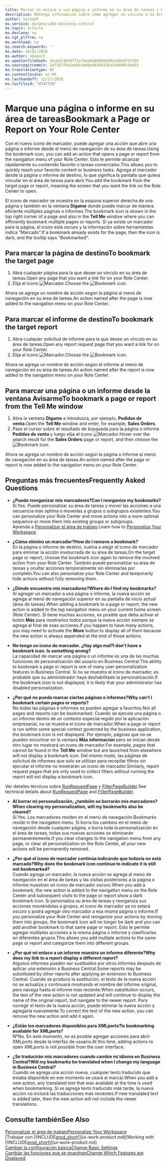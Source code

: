 ```yaml
---
title: Marcar un enlace a una página o informe en su área de tareas | Microsoft Docs
description: Obtenga información sobre cómo agregar un vínculo a su área de tareas.
author: SorenGP
ms.service: dynamics365-business-central
ms.topic: article
ms.devlang: na
ms.tgt_pltfrm: na
ms.workload: na
ms.search.keywords: ''
ms.date: 10/01/2020
ms.author: edupont
ms.openlocfilehash: 1bcbd23658ff2a74ae0ab88b6020e1d859f37355
ms.sourcegitcommit: 2e7307fbe1eb3b34d0ad9356226a19409054a402
ms.translationtype: HT
ms.contentlocale: es-MX
ms.lasthandoff: 12/17/2020
ms.locfileid: "4747729"
---
```

# <a name="bookmark-a-page-or-report-on-your-role-center"></a><span data-ttu-id="08b22-103">Marque una página o informe en su área de tareas</span><span class="sxs-lookup"><span data-stu-id="08b22-103">Bookmark a Page or Report on Your Role Center</span></span>
<span data-ttu-id="08b22-104">Con el nuevo icono de marcador, puede agregar una acción que abre una página o informe desde el menú de navegación de su área de tareas.</span><span class="sxs-lookup"><span data-stu-id="08b22-104">Using the bookmark icon, you can add an action that opens a page or report from the navigation menu of your Role Center.</span></span> <span data-ttu-id="08b22-105">Esto le permite alcanzar rápidamente su contenido favorito o tareas comerciales.</span><span class="sxs-lookup"><span data-stu-id="08b22-105">This allows you to quickly reach your favorite content or business tasks.</span></span> <span data-ttu-id="08b22-106">Agrega el marcador desde la página o informe de destino, lo que significa la pantalla que quiera vincular en el área de tareas para abrir.</span><span class="sxs-lookup"><span data-stu-id="08b22-106">You add the bookmark from the target page or report, meaning the screen that you want the link on the Role Center to open.</span></span>

<span data-ttu-id="08b22-107">El icono de marcador se muestra en la esquina superior derecha de una página y también en la ventana **Dígame** donde puede marcar de manera eficiente múltiples páginas o informes.</span><span class="sxs-lookup"><span data-stu-id="08b22-107">The bookmark icon is shown in the top right corner of a page and also in the **Tell Me** window where you can efficiently bookmark multiple pages or reports.</span></span> <span data-ttu-id="08b22-108">Si ya existe un marcador para la página, el icono está oscuro y la información sobre herramientas indica "Marcado".</span><span class="sxs-lookup"><span data-stu-id="08b22-108">If a bookmark already exists for the page, then the icon is dark, and the tooltip says "Bookmarked".</span></span>

## <a name="to-bookmark-the-target-page"></a><span data-ttu-id="08b22-109">Para marcar la página de destino</span><span class="sxs-lookup"><span data-stu-id="08b22-109">To bookmark the target page</span></span>
1. <span data-ttu-id="08b22-110">Abra cualquier página para la que desee un vínculo en su área de tareas.</span><span class="sxs-lookup"><span data-stu-id="08b22-110">Open any page that you want a link for on your Role Center.</span></span>
2. <span data-ttu-id="08b22-111">Elija el icono ![Marcador](media/ui_bookmark_icon.png "Marcador").</span><span class="sxs-lookup"><span data-stu-id="08b22-111">Choose the ![Bookmark](media/ui_bookmark_icon.png "Bookmark") icon.</span></span>

<span data-ttu-id="08b22-112">Ahora se agrega un nombre de acción según la página al menú de navegación en su área de tareas.</span><span class="sxs-lookup"><span data-stu-id="08b22-112">An action named after the page is now added to the navigation menu on your Role Center.</span></span>

## <a name="to-bookmark-the-target-report"></a><span data-ttu-id="08b22-113">Para marcar el informe de destino</span><span class="sxs-lookup"><span data-stu-id="08b22-113">To bookmark the target report</span></span>
1. <span data-ttu-id="08b22-114">Abra cualquier solicitud de informe para la que desee un vínculo en su área de tareas.</span><span class="sxs-lookup"><span data-stu-id="08b22-114">Open any report request page that you want a link for on your Role Center.</span></span>
2. <span data-ttu-id="08b22-115">Elija el icono ![Marcador](media/ui_bookmark_icon.png "Marcador").</span><span class="sxs-lookup"><span data-stu-id="08b22-115">Choose the ![Bookmark](media/ui_bookmark_icon.png "Bookmark") icon.</span></span>

<span data-ttu-id="08b22-116">Ahora se agrega un nombre de acción según el informe al menú de navegación en su área de tareas.</span><span class="sxs-lookup"><span data-stu-id="08b22-116">An action named after the report is now added to the navigation menu on your Role Center.</span></span>

## <a name="to-bookmark-a-page-or-report-from-the-tell-me-window"></a><span data-ttu-id="08b22-117">Para marcar una página o un informe desde la ventana Avisarme</span><span class="sxs-lookup"><span data-stu-id="08b22-117">To bookmark a page or report from the Tell Me window</span></span>
1. <span data-ttu-id="08b22-118">Abra la ventana **Dígame** e introduzca, por ejemplo, **Pedidos de venta**.</span><span class="sxs-lookup"><span data-stu-id="08b22-118">Open the **Tell Me** window and enter, for example, **Sales Orders**.</span></span>
2. <span data-ttu-id="08b22-119">Pase el cursor sobre el resultado de búsqueda para la página o informe **Pedidos de venta** y luego elija el icono ![Marcador](media/ui_bookmark_icon.png "Marcador").</span><span class="sxs-lookup"><span data-stu-id="08b22-119">Hover over the search result for the **Sales Orders** page or report, and then choose the ![Bookmark](media/ui_bookmark_icon.png "Bookmark") icon.</span></span>

<span data-ttu-id="08b22-120">Ahora se agrega un nombre de acción según la página o informe al menú de navegación en su área de tareas.</span><span class="sxs-lookup"><span data-stu-id="08b22-120">An action named after the page or report is now added to the navigation menu on your Role Center.</span></span>


## <a name="frequently-asked-questions"></a><span data-ttu-id="08b22-121">Preguntas más frecuentes</span><span class="sxs-lookup"><span data-stu-id="08b22-121">Frequently Asked Questions</span></span>  

- <span data-ttu-id="08b22-122">**¿Puedo reorganizar mis marcadores?**</span><span class="sxs-lookup"><span data-stu-id="08b22-122">**Can I reorganize my bookmarks?**</span></span>  
<span data-ttu-id="08b22-123">Sí.</span><span class="sxs-lookup"><span data-stu-id="08b22-123">Yes.</span></span> <span data-ttu-id="08b22-124">Puede personalizar su área de tareas y mover las acciones a una secuencia más óptima o moverlas a grupos o subgrupos existentes.</span><span class="sxs-lookup"><span data-stu-id="08b22-124">You can personalize your Role Center and move actions into a more optimal sequence or move them into existing groups or subgroups.</span></span>  
<span data-ttu-id="08b22-125">Aprenda a [Personalizar el área de trabajo](ui-personalization-user.md).</span><span class="sxs-lookup"><span data-stu-id="08b22-125">Learn how to [Personalize Your Workspace](ui-personalization-user.md).</span></span>

- <span data-ttu-id="08b22-126">**¿Cómo elimino un marcador?**</span><span class="sxs-lookup"><span data-stu-id="08b22-126">**How do I remove a bookmark?**</span></span>  
<span data-ttu-id="08b22-127">En la página o informe de destino, vuelva a elegir el icono de marcador para eliminar la acción involucrada de su área de tareas.</span><span class="sxs-lookup"><span data-stu-id="08b22-127">On the target page or report, choose the bookmark icon again to remove the involved action from your Role Center.</span></span> <span data-ttu-id="08b22-128">También puede personalizar su área de tareas y ocultar acciones temporalmente sin eliminarlas por completo.</span><span class="sxs-lookup"><span data-stu-id="08b22-128">You can also personalize your Role Center and temporarily hide actions without fully removing them.</span></span>

- <span data-ttu-id="08b22-129">**¿Dónde encuentro mis marcadores?**</span><span class="sxs-lookup"><span data-stu-id="08b22-129">**Where do I find my bookmarks?**</span></span>  
<span data-ttu-id="08b22-130">Al agregar un marcador a una página o informe, la nueva acción se agrega al menú de navegación superior en su pantalla de inicio actual (área de tareas).</span><span class="sxs-lookup"><span data-stu-id="08b22-130">When adding a bookmark to a page or report, the new action is added to the top navigation menu on your current home screen (Role Center).</span></span> <span data-ttu-id="08b22-131">Si tiene muchas acciones, es posible que deba activar el botón **Más** para mostrarlos todos porque la nueva acción siempre se agrega al final de esas acciones.</span><span class="sxs-lookup"><span data-stu-id="08b22-131">If you happen to have many actions, you may need to activate the **More** button to display all of them because the new action is always appended at the end of those actions.</span></span>
<!-- Should we add a screenshot here? -->

- <span data-ttu-id="08b22-132">**No tengo un icono de marcador. ¿Hay algo mal?**</span><span class="sxs-lookup"><span data-stu-id="08b22-132">**I don't have a bookmark icon. Is something wrong?**</span></span>  
<span data-ttu-id="08b22-133">La capacidad de marcar una página o un informe es una de las muchas funciones de personalización del usuario en Business Central.</span><span class="sxs-lookup"><span data-stu-id="08b22-133">The ability to bookmark a page or report is one of many user personalization features in Business Central.</span></span> <span data-ttu-id="08b22-134">Si no se muestra el icono de marcador, es probable que su administrador haya deshabilitado la personalización.</span><span class="sxs-lookup"><span data-stu-id="08b22-134">If the bookmark icon is not displayed, it is likely that your administrator has disabled personalization.</span></span>

- <span data-ttu-id="08b22-135">**¿Por qué no puedo marcar ciertas páginas o informes?**</span><span class="sxs-lookup"><span data-stu-id="08b22-135">**Why can't I bookmark certain pages or reports?**</span></span>  
<span data-ttu-id="08b22-136">No todas las páginas e informes se pueden agregar a favoritos.</span><span class="sxs-lookup"><span data-stu-id="08b22-136">Not all pages and reports can be bookmarked.</span></span> <span data-ttu-id="08b22-137">Cuando se ejecuta una página o un informe dentro de un contexto especial regido por la aplicación empresarial, no se muestra el icono de marcador.</span><span class="sxs-lookup"><span data-stu-id="08b22-137">When a page or report is run within some special context governed by the business application, the bookmark icon is not displayed.</span></span> <span data-ttu-id="08b22-138">Por ejemplo, páginas que no se pueden encontrar en la ventana **Más información** pero se inician desde otro lugar no mostrará un icono de marcador.</span><span class="sxs-lookup"><span data-stu-id="08b22-138">For example, pages that cannot be found in the **Tell Me** window but are launched from elsewhere will not display a bookmark icon.</span></span> <span data-ttu-id="08b22-139">Del mismo modo, las páginas de solicitud de informes que solo se utilizan para recopilar filtros sin ejecutar el informe no mostrarán un icono de marcador.</span><span class="sxs-lookup"><span data-stu-id="08b22-139">Similarly, report request pages that are only used to collect filters without running the report will not display a bookmark icon.</span></span>

<span data-ttu-id="08b22-140">Ver detalles técnicos sobre [RunRequestPage](https://docs.microsoft.com/dynamics365/business-central/dev-itpro/developer/methods-auto/report/reportinstance-runrequestpage-method) y [FilterPageBuilder](https://docs.microsoft.com/dynamics365/business-central/dev-itpro/developer/methods-auto/filterpagebuilder/filterpagebuilder-data-type).</span><span class="sxs-lookup"><span data-stu-id="08b22-140">See technical details about [RunRequestPage](https://docs.microsoft.com/dynamics365/business-central/dev-itpro/developer/methods-auto/report/reportinstance-runrequestpage-method) and [FilterPageBuilder](https://docs.microsoft.com/dynamics365/business-central/dev-itpro/developer/methods-auto/filterpagebuilder/filterpagebuilder-data-type).</span></span>

- <span data-ttu-id="08b22-141">**Al borrar mi personalización, ¿también se borrarán mis marcadores?**</span><span class="sxs-lookup"><span data-stu-id="08b22-141">**When clearing my personalization, will my bookmarks also be cleared?**</span></span>  
<span data-ttu-id="08b22-142">Sí.</span><span class="sxs-lookup"><span data-stu-id="08b22-142">Yes.</span></span> <span data-ttu-id="08b22-143">Los marcadores residen en el menú de navegación.</span><span class="sxs-lookup"><span data-stu-id="08b22-143">Bookmarks reside in the navigation menu.</span></span> <span data-ttu-id="08b22-144">Si borra los cambios en el menú de navegación desde cualquier página, o borra toda la personalización en el área de tareas, todas sus nuevas acciones se eliminarán permanentemente.</span><span class="sxs-lookup"><span data-stu-id="08b22-144">If you clear changes to the navigation menu from any page, or clear all personalization on the Role Center, all your new actions will be permanently removed.</span></span>

- <span data-ttu-id="08b22-145">**¿Por qué el icono de marcador continúa indicando que todavía no está marcado?**</span><span class="sxs-lookup"><span data-stu-id="08b22-145">**Why does the bookmark icon continue to indicate it is still not bookmarked?**</span></span>  
<span data-ttu-id="08b22-146">Cuando agrega un marcador, la nueva acción se agrega al menú de navegación en el área de tareas y las visitas posteriores a la página o informe muestran un ícono de marcador oscuro.</span><span class="sxs-lookup"><span data-stu-id="08b22-146">When you add a bookmark, the new action is added to the navigation menu on the Role Center and subsequent visits to the page or report show a dark bookmark icon.</span></span> <span data-ttu-id="08b22-147">Si personaliza su área de tareas y reorganiza sus acciones moviéndolas a grupos, el icono de marcador ya no estará oscuro y podrá agregar otro marcador a esa misma página o informe.</span><span class="sxs-lookup"><span data-stu-id="08b22-147">If you personalize your Role Center and reorganize your actions by moving them into groups, the bookmark icon will no longer be dark and you can add another bookmark to that same page or report.</span></span> <span data-ttu-id="08b22-148">Esto le permite agregar múltiples acciones a la misma página o informe y clasificarlas en diferentes grupos.</span><span class="sxs-lookup"><span data-stu-id="08b22-148">This allows you add multiple actions to the same page or report and categorize them into different groups.</span></span>

- <span data-ttu-id="08b22-149">**¿Por qué mi enlace a un informe muestra un informe diferente?**</span><span class="sxs-lookup"><span data-stu-id="08b22-149">**Why does my link to a report display a different report?**</span></span>  
<span data-ttu-id="08b22-150">Algunos informes pueden ser sustituidos por otros informes después de aplicar una extensión a Business Central.</span><span class="sxs-lookup"><span data-stu-id="08b22-150">Some reports may be substituted by other reports after applying an extension to Business Central.</span></span> <span data-ttu-id="08b22-151">Cuando se produce la sustitución, el texto de la nueva acción no se actualiza y continuará mostrando el nombre del informe original, pero navega hasta el informe más reciente.</span><span class="sxs-lookup"><span data-stu-id="08b22-151">When substitution occurs, the text of the new action is not updated and will continue to display the name of the original report, but navigate to the newer report.</span></span> <span data-ttu-id="08b22-152">Para corregir el texto de la nueva acción, puede eliminar la nueva acción y agregarla nuevamente.</span><span class="sxs-lookup"><span data-stu-id="08b22-152">To correct the text of the new action, you can remove the new action and add it again.</span></span>
<!-- For more information on report substitution, see this link UNAVAILABLE AT THIS TIME -->

- <span data-ttu-id="08b22-153">**¿Están los marcadores disponibles para XMLports?**</span><span class="sxs-lookup"><span data-stu-id="08b22-153">**Is bookmarking available for XMLports?**</span></span>  
<span data-ttu-id="08b22-154">Nº</span><span class="sxs-lookup"><span data-stu-id="08b22-154">No.</span></span> <span data-ttu-id="08b22-155">En este momento, no es posible agregar acciones para abrir XMLports desde la interfaz de usuario.</span><span class="sxs-lookup"><span data-stu-id="08b22-155">At this time, adding actions to open XMLports is not possible from the user interface.</span></span>

- <span data-ttu-id="08b22-156">**¿Se traducirán mis marcadores cuando cambie mi idioma en Business Central?**</span><span class="sxs-lookup"><span data-stu-id="08b22-156">**Will my bookmarks be translated when I change my language in Business Central?**</span></span>  
<span data-ttu-id="08b22-157">Cuando se agrega una acción nueva, cualquier texto traducido que estaba disponible en ese momento se usará al marcar.</span><span class="sxs-lookup"><span data-stu-id="08b22-157">When you add a new action, any translated text that was available at the time is used when bookmarking.</span></span> <span data-ttu-id="08b22-158">Si se agrega texto traducido más tarde, la nueva acción no incluirá las traducciones más recientes.</span><span class="sxs-lookup"><span data-stu-id="08b22-158">If new translated text is added later, then the new action will not include the newer translations.</span></span>


## <a name="see-also"></a><span data-ttu-id="08b22-159">Consulte también</span><span class="sxs-lookup"><span data-stu-id="08b22-159">See Also</span></span>
[<span data-ttu-id="08b22-160">Personalizar el área de trabajo</span><span class="sxs-lookup"><span data-stu-id="08b22-160">Personalize Your Workspace</span></span>](ui-personalization-user.md)  
<span data-ttu-id="08b22-161">[Trabajar con [!INCLUDE[prod_short](includes/prod_short.md)]](ui-work-product.md)</span><span class="sxs-lookup"><span data-stu-id="08b22-161">[Working with [!INCLUDE[prod_short](includes/prod_short.md)]](ui-work-product.md)</span></span>  
[<span data-ttu-id="08b22-162">Cambiar la configuración básica</span><span class="sxs-lookup"><span data-stu-id="08b22-162">Change Basic Settings</span></span>](ui-change-basic-settings.md)  
[<span data-ttu-id="08b22-163">Cambiar las funciones que se muestran</span><span class="sxs-lookup"><span data-stu-id="08b22-163">Change Which Features are Displayed</span></span>](ui-experiences.md)  
